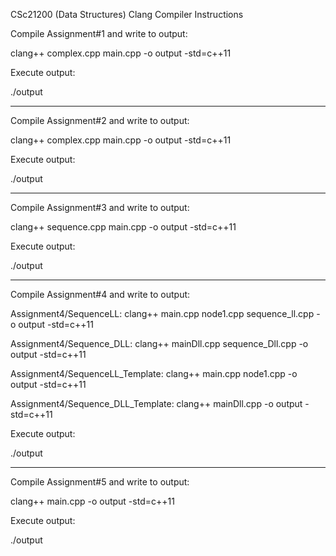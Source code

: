 CSc21200 (Data Structures) Clang Compiler Instructions


Compile Assignment#1 and write to output:

clang++ complex.cpp main.cpp -o output -std=c++11

Execute output:

./output

----------------------------------------

Compile Assignment#2 and write to output:

clang++ complex.cpp main.cpp -o output -std=c++11

Execute output:

./output

----------------------------------------

Compile Assignment#3 and write to output:

clang++ sequence.cpp main.cpp -o output -std=c++11

Execute output:

./output

----------------------------------------

Compile Assignment#4 and write to output:

Assignment4/SequenceLL: clang++ main.cpp node1.cpp sequence_ll.cpp -o output -std=c++11

Assignment4/Sequence_DLL: clang++ mainDll.cpp sequence_Dll.cpp -o output -std=c++11

Assignment4/SequenceLL_Template: clang++ main.cpp node1.cpp  -o output -std=c++11

Assignment4/Sequence_DLL_Template: clang++ mainDll.cpp -o output -std=c++11

Execute output:

./output

----------------------------------------

Compile Assignment#5 and write to output:

clang++ main.cpp -o output -std=c++11

Execute output:

./output

